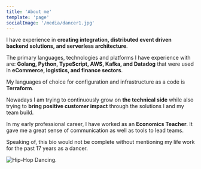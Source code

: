 ```yaml
---
title: 'About me'
template: 'page'
socialImage: '/media/dancer1.jpg'
---
```


I have experience in **creating integration, distributed event driven backend solutions, and serverless architecture**.

The primary languages, technologies and platforms I have experience with are: **Golang, Python, TypeScript, AWS, Kafka, and Datadog** that were used in **eCommerce, logistics, and finance sectors**.

My languages of choice for configuration and infrastructure as a code is **Terraform**.

Nowadays I am trying to continuously grow on **the technical side** while also trying to **bring positive customer impact** through the solutions I and my team build.

In my early professional career, I have worked as an **Economics Teacher**. 
It gave me a great sense of communication as well as tools to lead teams.

Speaking of, this bio would not be complete without mentioning my life work for the past 17 years 
as a dancer.

![Hip-Hop Dancing.](/media/dancer1.jpg)
